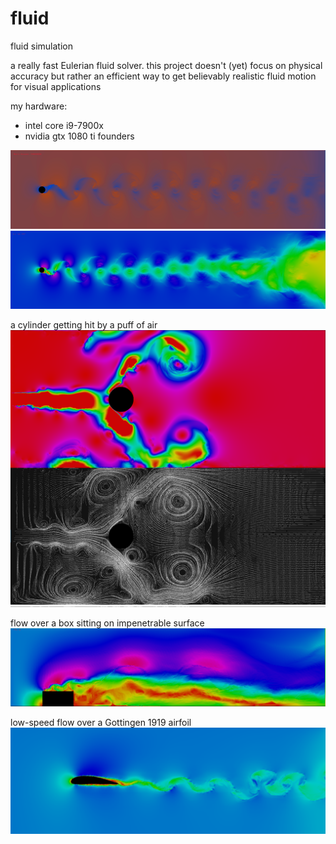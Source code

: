 # fluid
fluid simulation 

a really fast Eulerian fluid solver. this project doesn't (yet) focus on physical accuracy but rather an efficient way to get believably realistic fluid motion for visual applications

my hardware: 
- intel core i9-7900x
- nvidia gtx 1080 ti founders 

![alt text](https://github.com/adambigg-s/fluid/blob/main/examples/sphere_karman_street.png)
![alt text](https://github.com/adambigg-s/fluid/blob/main/examples/cylinder_karman_street.png)

a cylinder getting hit by a puff of air 
![alt text](https://github.com/adambigg-s/fluid/blob/main/examples/cylinder_stream_composite.png)

flow over a box sitting on impenetrable surface
![alt text](https://github.com/adambigg-s/fluid/blob/main/examples/low_speed_box_flow.png)

low-speed flow over a Gottingen 1919 airfoil 
![alt text](https://github.com/adambigg-s/fluid/blob/main/examples/gottingen_1919.png)
